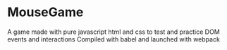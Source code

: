 # MouseGame
A game made with pure javascript html and css to test and practice DOM events and interactions
Compiled with babel and launched with webpack
